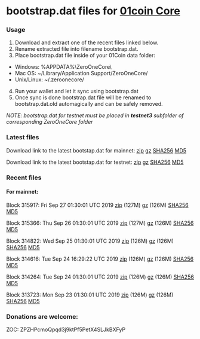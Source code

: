 # bootstrap.dat files for [01coin Core](https://01coin.io)

### Usage

1. Download and extract one of the recent files linked below.
2. Rename extracted file into filename bootstrap.dat.
3. Place bootstrap.dat file inside of your 01Coin data folder:
 - Windows: %APPDATA%\ZeroOneCore\
 - Mac OS: ~/Library/Application Support/ZeroOneCore/
 - Unix/Linux: ~/.zeroonecore/
4. Run your wallet and let it sync using bootstrap.dat
5. Once sync is done bootstrap.dat file will be renamed to bootstrap.dat.old automagically and can be safely removed.

_NOTE: bootstrap.dat for testnet must be placed in **testnet3** subfolder of corresponding ZeroOneCore folder_

### Latest files
Download link to the latest bootstap.dat for mainnet: [zip](https://files.01coin.io/mainnet/bootstrap.dat.zip) [gz](https://files.01coin.io/mainnet/bootstrap.dat.tar.gz) [SHA256](https://files.01coin.io/mainnet/sha256.txt) [MD5](https://files.01coin.io/mainnet/md5.txt)

Download link to the latest bootstap.dat for testnet: [zip](https://files.01coin.io/testnet/bootstrap.dat.zip) [gz](https://files.01coin.io/testnet/bootstrap.dat.tar.gz) [SHA256](https://files.01coin.io/testnet/sha256.txt) [MD5](https://files.01coin.io/testnet/md5.txt)

### Recent files

#### For mainnet:

Block 315917: Fri Sep 27 01:30:01 UTC 2019 [zip](https://files.01coin.io/mainnet/2019-09-27/bootstrap.dat.zip) (127M) [gz](https://files.01coin.io/mainnet/2019-09-27/bootstrap.dat.tar.gz) (126M) [SHA256](https://files.01coin.io/mainnet/2019-09-27/sha256.txt) [MD5](https://files.01coin.io/mainnet/2019-09-27/md5.txt)

Block 315366: Thu Sep 26 01:30:01 UTC 2019 [zip](https://files.01coin.io/mainnet/2019-09-26/bootstrap.dat.zip) (127M) [gz](https://files.01coin.io/mainnet/2019-09-26/bootstrap.dat.tar.gz) (126M) [SHA256](https://files.01coin.io/mainnet/2019-09-26/sha256.txt) [MD5](https://files.01coin.io/mainnet/2019-09-26/md5.txt)

Block 314822: Wed Sep 25 01:30:01 UTC 2019 [zip](https://files.01coin.io/mainnet/2019-09-25/bootstrap.dat.zip) (126M) [gz](https://files.01coin.io/mainnet/2019-09-25/bootstrap.dat.tar.gz) (126M) [SHA256](https://files.01coin.io/mainnet/2019-09-25/sha256.txt) [MD5](https://files.01coin.io/mainnet/2019-09-25/md5.txt)

Block 314616: Tue Sep 24 16:29:22 UTC 2019 [zip](https://files.01coin.io/mainnet/2019-09-24/bootstrap.dat.zip) (126M) [gz](https://files.01coin.io/mainnet/2019-09-24/bootstrap.dat.tar.gz) (126M) [SHA256](https://files.01coin.io/mainnet/2019-09-24/sha256.txt) [MD5](https://files.01coin.io/mainnet/2019-09-24/md5.txt)

Block 314264: Tue Sep 24 01:30:01 UTC 2019 [zip](https://files.01coin.io/mainnet/2019-09-24/bootstrap.dat.zip) (126M) [gz](https://files.01coin.io/mainnet/2019-09-24/bootstrap.dat.tar.gz) (126M) [SHA256](https://files.01coin.io/mainnet/2019-09-24/sha256.txt) [MD5](https://files.01coin.io/mainnet/2019-09-24/md5.txt)

Block 313723: Mon Sep 23 01:30:01 UTC 2019 [zip](https://files.01coin.io/mainnet/2019-09-23/bootstrap.dat.zip) (126M) [gz](https://files.01coin.io/mainnet/2019-09-23/bootstrap.dat.tar.gz) (126M) [SHA256](https://files.01coin.io/mainnet/2019-09-23/sha256.txt) [MD5](https://files.01coin.io/mainnet/2019-09-23/md5.txt)


### Donations are welcome:

ZOC: ZPZHPcmoQpqd3j9ktPf5PetX4SLJkBXFyP
